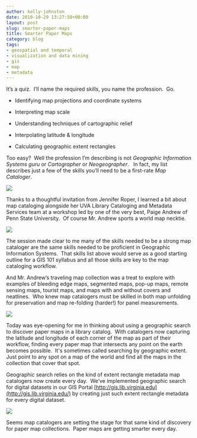 ```yaml
---
author: kelly-johnston
date: 2010-10-29 13:27:50+00:00
layout: post
slug: smarter-paper-maps
title: Smarter Paper Maps
category: blog
tags:
- geospatial and temporal
- visualization and data mining
- gis
- map
- metadata
---
```


It’s a quiz.  I’ll name the required skills, you name the profession.  Go.



	
  * Identifying map projections and coordinate systems

	
  * Interpreting map scale

	
  * Understanding techniques of cartographic relief

	
  * Interpolating latitude & longitude

	
  * Calculating geographic extent rectangles


Too easy?  Well the profession I’m describing is not _Geographic Information Systems guru_ or _Cartographer_ or _Neogeographer_.   In fact, my list describes just a few of the skills you’ll need to be a first-rate _Map Cataloger_.

[![](http://static.scholarslab.org/wp-content/uploads/2010/10/MapCatalogingBooks-300x225.jpg)](https://scholarslab.org/digital-humanities/smarter-paper-maps/attachment/mapcatalogingbooks/)

Thanks to a thoughtful invitation from Jennifer Roper, I learned a bit about map cataloging alongside her UVA Library Cataloging and Metadata Services team at a workshop led by one of the very best, Paige Andrew of Penn State University.  Of course Mr. Andrew sports a world map necktie.

[![](http://static.scholarslab.org/wp-content/uploads/2010/10/PaigeAndrew-222x300.jpg)](https://scholarslab.org/digital-humanities/smarter-paper-maps/attachment/paigeandrew/)

The session made clear to me many of the skills needed to be a strong map cataloger are the same skills needed to be proficient in Geographic Information Systems.  That skills list above would serve as a good starting outline for a GIS 101 syllabus and all those skills are key to the map cataloging workflow.

And Mr. Andrew’s traveling map collection was a treat to explore with examples of bleeding edge maps, segmented maps, pop-up maps, remote sensing maps, tourist maps, and maps with and without covers and neatlines.  Who knew map catalogers must be skilled in both map unfolding for preservation and map re-folding (harder!) for panel measurements.

[![](http://static.scholarslab.org/wp-content/uploads/2010/10/AssortedMaps-300x225.jpg)](https://scholarslab.org/digital-humanities/smarter-paper-maps/attachment/assortedmaps/)

Today was eye-opening for me in thinking about using a geographic search to discover paper maps in a library catalog.  With catalogers now capturing the latitude and longitude of each corner of the map as part of their workflow, finding every paper map that intersects any point on the earth becomes possible.  It's sometimes called searching by geographic extent.  Just point to any spot on a map of the world and find all the maps in the collection that cover that spot.

Geographic search relies on the kind of extent rectangle metadata map catalogers now create every day.  We’ve implemented geographic search for digital datasets in our GIS Portal [http://gis.lib.virginia.edu](http://gis.lib.virginia.edu/) by creating just such extent rectangle metadata for every digital dataset.

[![](http://static.scholarslab.org/wp-content/uploads/2010/10/GIS-Portal-300x265.jpg)](https://scholarslab.org/digital-humanities/smarter-paper-maps/attachment/gis-portal/)

Seems map catalogers are setting the stage for that same kind of discovery for paper map collections.  Paper maps are getting smarter every day.
